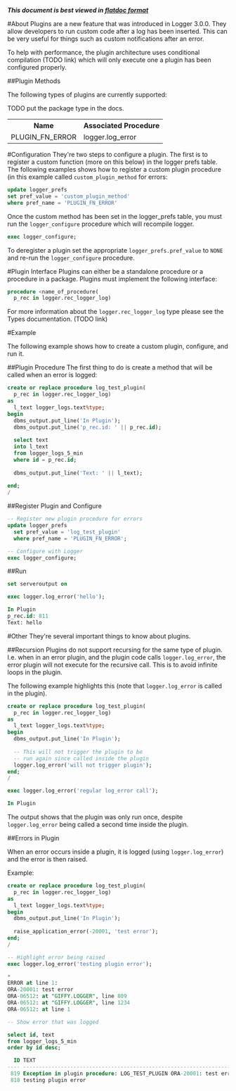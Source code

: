 ***This document is best viewed in [flatdoc format](http://oraopensource.github.io/flatdoc?repo=logger&path=docs%2FPlugins.md)***

<a name="about"></a>
#About
Plugins are a new feature that was introduced in Logger 3.0.0. They allow developers to run custom code after a log has been inserted. This can be very useful for things such as custom notifications after an error.

To help with performance, the plugin architecture uses conditional compilation (TODO link) which will only execute one a plugin has been configured properly.

<a name="plugin-types"></a>
##Plugin Methods

The following types of plugins are currently supported:

TODO put the package type in the docs.

<table>
  <tr>
    <th>Name</th>
    <th>Associated Procedure</th>
  </tr>
  <tr>
    <td>PLUGIN_FN_ERROR</td>
    <td>logger.log_error</td>
  </tr>
</table>

<a name="config"></a>
#Configuration
They're two steps to configure a plugin. The first is to register a custom function (more on this below) in the logger prefs table. The following examples shows how to register a custom plugin procedure (in this example called ```custom_plugin_method``` for errors:
```sql
update logger_prefs
set pref_value = 'custom_plugin_method'
where pref_name = 'PLUGIN_FN_ERROR'
```

Once the custom method has been set in the logger_prefs table, you must run the ```logger_configure``` procedure which will recompile logger. 

```sql
exec logger_configure;
```

To deregister a plugin set the appropriate ```logger_prefs.pref_value``` to ```NONE``` and re-run the ```logger_configure``` procedure.

<a name="plugin-interface"></a>
#Plugin Interface
Plugins can either be a standalone procedure or a procedure in a package. Plugins must implement the following interface:

```sql
procedure <name_of_procedure(
  p_rec in logger.rec_logger_log)
```

For more information about the ```logger.rec_logger_log``` type please see the Types documentation. (TODO link)

<a name="example"></a>
#Example

The following example shows how to create a custom plugin, configure, and run it.

<a name="ex-plugin-procedure"></a>
##Plugin Procedure
The first thing to do is create a method that will be called when an error is logged:

```sql
create or replace procedure log_test_plugin(
  p_rec in logger.rec_logger_log)
as
  l_text logger_logs.text%type;
begin
  dbms_output.put_line('In Plugin');
  dbms_output.put_line('p_rec.id: ' || p_rec.id);
  
  select text
  into l_text
  from logger_logs_5_min
  where id = p_rec.id;
  
  dbms_output.put_line('Text: ' || l_text);
  
end;
/
```

<a name="ex-configure"></a>
##Register Plugin and Configure

```sql
-- Register new plugin procedure for errors
update logger_prefs
  set pref_value = 'log_test_plugin'
  where pref_name = 'PLUGIN_FN_ERROR';

-- Configure with Logger
exec logger_configure;
```

<a name="ex-run"></a>
##Run

```sql
set serveroutput on

exec logger.log_error('hello');

In Plugin
p_rec.id: 811
Text: hello
```

<a name="other"></a>
#Other
They're several important things to know about plugins.

##Recursion
Plugins do not support recursing for the same type of plugin. I.e. when in an error plugin, and the plugin code calls ```logger.log_error```, the error plugin will not execute for the recursive call. This is to avoid infinite loops in the plugin.

The following example highlights this (note that ```logger.log_error``` is called in the plugin).

```sql
create or replace procedure log_test_plugin(
  p_rec in logger.rec_logger_log)
as
  l_text logger_logs.text%type;
begin
  dbms_output.put_line('In Plugin');
  
  -- This will not trigger the plugin to be 
  -- run again since called inside the plugin
  logger.log_error('will not trigger plugin');  
end;
/

exec logger.log_error('regular log_error call');

In Plugin
```

The output shows that the plugin was only run once, despite ```logger.log_error``` being called a second time inside the plugin.

##Errors in Plugin

When an error occurs inside a plugin, it is logged (using ```logger.log_error```) and the error is then raised.

Example:

```sql
create or replace procedure log_test_plugin(
  p_rec in logger.rec_logger_log)
as
  l_text logger_logs.text%type;
begin
  dbms_output.put_line('In Plugin');
 
  raise_application_error(-20001, 'test error'); 
end;
/

-- Highlight error being raised
exec logger.log_error('testing plugin error');

*
ERROR at line 1:
ORA-20001: test error
ORA-06512: at "GIFFY.LOGGER", line 809
ORA-06512: at "GIFFY.LOGGER", line 1234
ORA-06512: at line 1

-- Show error that was logged

select id, text
from logger_logs_5_min
order by id desc;

  ID TEXT
---- ---------------------------------------------------------------------------
 819 Exception in plugin procedure: LOG_TEST_PLUGIN ORA-20001: test error
 818 testing plugin error
```